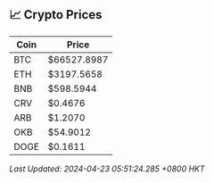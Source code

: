 ## 📈 Crypto Prices

| Coin | Price |
| ---- | ----- |
| BTC | $66527.8987 |
| ETH | $3197.5658 |
| BNB | $598.5944 |
| CRV | $0.4676 |
| ARB | $1.2070 |
| OKB | $54.9012 |
| DOGE | $0.1611 |

_Last Updated: 2024-04-23 05:51:24.285 +0800 HKT_